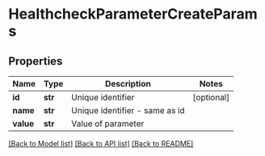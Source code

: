 # HealthcheckParameterCreateParams

## Properties
Name | Type | Description | Notes
------------ | ------------- | ------------- | -------------
**id** | **str** | Unique identifier | [optional] 
**name** | **str** | Unique identifier - same as id | 
**value** | **str** | Value of parameter | 

[[Back to Model list]](../README.md#documentation-for-models) [[Back to API list]](../README.md#documentation-for-api-endpoints) [[Back to README]](../README.md)


